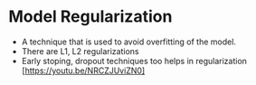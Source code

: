 
# Model Regularization
  - A technique that is used to avoid overfitting of the model.
  - There are L1, L2 regularizations
  - Early stoping, dropout techniques too helps in regularization [https://youtu.be/NRCZJUviZN0]
